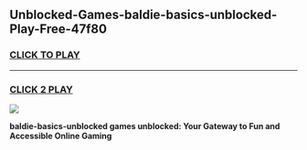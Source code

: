 
## Unblocked-Games-baldie-basics-unblocked-Play-Free-47f80
<h3>
<a href="https://premium76.site?title=baldie-basics-unblocked&ref=12A">CLICK TO PLAY</a></h3>
<hr>

<h3>
<a href="https://premium76.site?title=baldie-basics-unblocked&ref=12A">CLICK 2 PLAY</a>
  
</h3>

<a href="https://premium76.site?title=baldie-basics-unblocked&ref=12A"><img src="https://clearcache.store/games.png"></a>


**baldie-basics-unblocked games unblocked: Your Gateway to Fun and Accessible Online Gaming**
